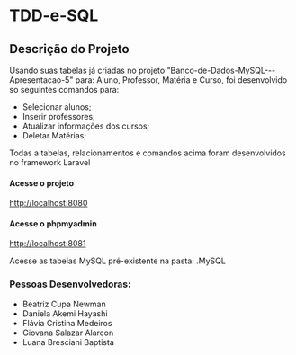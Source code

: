 # TDD-e-SQL

## Descrição do Projeto
Usando suas tabelas já criadas no projeto "Banco-de-Dados-MySQL---Apresentacao-5" para: Aluno, Professor, Matéria e Curso, foi desenvolvido so seguintes comandos para:
- Selecionar alunos;
- Inserir professores;
- Atualizar informações dos cursos;
- Deletar Matérias;

Todas a tabelas, relacionamentos e comandos acima foram desenvolvidos no framework Laravel

#### Acesse o projeto
[http://localhost:8080](http://localhost:8080)

#### Acesse o phpmyadmin
[http://localhost:8081](http://localhost:8081)

Acesse as tabelas MySQL pré-existente na pasta: .MySQL

### Pessoas Desenvolvedoras: 
- Beatriz Cupa Newman
- Daniela Akemi Hayashi
- Flávia Cristina Medeiros
- Giovana Salazar Alarcon
- Luana Bresciani Baptista
